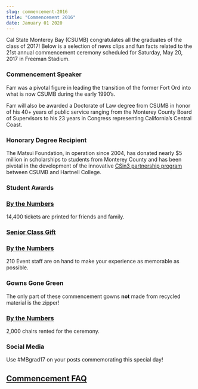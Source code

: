 ```yaml
---
slug: commencement-2016
title: "Commencement 2016"
date: January 01 2020
---
```


<p>Cal State Monterey Bay &#40;CSUMB&#41; congratulates all the graduates of the class of 2017! Below is a selection of news clips and fun facts related to the 21st annual commencement ceremony scheduled for Saturday, May 20, 2017 in Freeman Stadium.
</p><h3>Commencement Speaker</h3><p>Farr was a pivotal figure in leading the transition of the former Fort Ord into what is now CSUMB during the early 1990’s.

Farr will also be awarded a Doctorate of Law degree from CSUMB in honor of his 40+ years of public service ranging from the Monterey County Board of Supervisors to his 23 years in Congress representing California’s Central Coast.
</p><h3>Honorary Degree Recipient</h3><p>The Matsui Foundation, in operation since 2004, has donated nearly $5 million in scholarships to students from Monterey County and has been pivotal in the development of the innovative <a href="https://sites.google.com/site/csitin3/">CSin3 partnership program</a> between CSUMB and Hartnell College.
</p><h3>Student Awards</h3><h3><a href='https://csumb.edu/news/commencement-2017-numbers'>By the Numbers</a></h3><p>14,400 tickets are printed for friends and family.
</p><h3><a href='https://donate.csumb.edu/senior-class-gift'>Senior Class Gift</a></h3><h3><a href='https://csumb.edu/news/commencement-2017-numbers'>By the Numbers</a></h3><p>210 Event staff are on hand to make your experience as memorable as possible.
</p><h3>Gowns Gone Green</h3><p>The only part of these commencement gowns <strong>not</strong> made from recycled material is the zipper!
</p><h3><a href='https://csumb.edu/news/commencement-2017-numbers'>By the Numbers</a></h3><p>2,000 chairs rented for the ceremony.
</p><h3>Social Media</h3><p>Use #MBgrad17 on your posts commemorating this special day!
</p><h2><a href='https://csumb.edu/commencement'>Commencement FAQ</a></h2>

